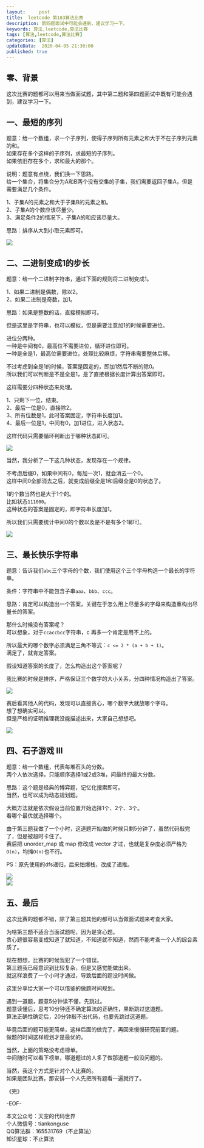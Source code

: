 ```yaml
---   
layout:     post  
title:  leetcode 第183算法比赛  
description: 第四题面试中可能会遇到，建议学习一下。  
keywords: 算法,leetcode,算法比赛  
tags: [算法,leetcode,算法比赛]    
categories: [算法]  
updateData:  2020-04-05 21:30:00  
published: true  
---  
```



## 零、背景  


这次比赛的题都可以用来当做面试题，其中第二题和第四题面试中既有可能会遇到，建议学习一下。  


## 一、最短的序列  


题意：给一个数组，求一个子序列，使得子序列所有元素之和大于不在子序列元素的和。  
如果存在多个这样的子序列，求最短的子序列。  
如果依旧存在多个，求和最大的那个。  


说明：题意有点绕，我们换一下思路。  
给一个集合，将集合分为A和B两个没有交集的子集，我们需要返回子集A，但是需要满足几个条件。  


1、子集A的元素之和大于子集B的元素之和。  
2、子集A的个数应该尽量少。  
3、满足条件2的情况下，子集A的和应该尽量大。  


思路：排序从大到小取元素即可。  



![](https://res2020.tiankonguse.com/images/2020/05/001.png)  


## 二、二进制变成1的步长  


题意：给一个二进制字符串，通过下面的规则将二进制变成1。  


1、如果二进制是偶数，除以2。  
2、如果二进制是奇数，加1。  


思路：如果是整数的话，直接模拟即可。  


但是这里是字符串，也可以模拟，但是需要注意加1的时候需要进位。  


进位分两种。  
一种是中间有0，最高位不需要进位，循环进位即可。  
一种是全是1，最高位需要进位，处理比较麻烦，字符串需要整体后移。  


不过考虑到全是1的时候，答案是固定的，即加1然后不断的除0。  
所以我们可以判断是不是全是1，是了直接根据长度计算出答案即可。  


这样需要分四种状态来处理。  


1、只剩下一位，结束。  
2、最后一位是0，直接除2。  
3、所有位数是1，此时答案固定，字符串长度加1。  
4、最后一位是1，中间有0，加1进位，进入状态2。  


这样代码只需要循环判断出于哪种状态即可。  


![](https://res2020.tiankonguse.com/images/2020/05/002.png)  


当然，我分析了一下这几种状态，发现存在一个规律。  


不考虑后缀0，如果中间有0，每加一次1，就会消去一个0。  
这样中间0全部消去之后，就变成前缀全是1和后缀全是0的状态了。  


1的个数当然也是大于1个的。  
比如状态`111000`。  
这种状态的答案是固定的，即字符串长度加1。  


所以我们只需要统计中间0的个数以及是不是有多个1即可。  


![](https://res2020.tiankonguse.com/images/2020/05/003.png)  



## 三、最长快乐字符串  


题意：告诉我们`abc`三个字母的个数，我们使用这个三个字母构造一个最长的字符串。  


条件：字符串中不能包含子串`aaa`、`bbb`、`ccc`。  


思路：肯定可以构造出一个答案，关键在于怎么用上尽量多的字母来构造重构出尽量长的答案。  


那什么时候没有答案呢？  
可以想象，对于`ccaccbcc`字符串，c 再多一个肯定是用不上的。  


所以最大的哪个数字必须满足三角不等式：`c <= 2 * (a + b + 1)`。  
满足了，就肯定答案。  


假设知道答案的长度了，怎么构造出这个答案呢？  


我比赛的时候是排序，严格保证三个数字的大小关系，分四种情况构造出了答案。  


![](https://res2020.tiankonguse.com/images/2020/05/005.png)  


赛后看其他人的代码，发现可以直接贪心，哪个数字大就放哪个字母。  
想了想确实可以。  
但是严格的证明推理我没能描述出来，大家自己想想吧。  


![](https://res2020.tiankonguse.com/images/2020/05/004.png)  


## 四、石子游戏 III  


题意：给一个数组，代表每堆石头的分数。  
两个人依次选择，只能顺序选择1或2或3堆，问最终的最大分数。  


思路：这个题是经典的博弈题，记忆化搜索即可。  
当然，也可以成为动态规划题。  


大概方法就是依次假设当前位置开始选择1个、2个、3个。  
看哪个最优就选择哪个。  



由于第三题我做了一个小时，这道题开始做的时候只剩5分钟了，虽然代码敲完了，但是被超时卡住了。  
赛后把 unorder\_map 或 map 修改成 vector 才过，也就是复杂度必须严格为`O(n)`，均摊`O(n)`也不行。  


PS：原先使用的dfs递归，后来怕爆栈，改成了递推。  


![](https://res2020.tiankonguse.com/images/2020/05/006.png)  
![](https://res2020.tiankonguse.com/images/2020/05/007.png)  


## 五、最后  


这次比赛的题都不错，除了第三题其他的都可以当做面试题来考查大家。  


为啥第三题不适合当面试题呢，因为是贪心题。  
贪心题很容易变成知道了就知道，不知道就不知道，然而不能考查一个人的综合素质了。  


现在想想，比赛的时候我犯了一个错误。  
第三题我已经意识到比较复杂，但是又感觉能做出来。  
就这样浪费了一个小时才通过，导致后面的题没时间做。  


这里分享给大家一个可以借鉴的做题时间规划。  



遇到一道题，题意5分钟读不懂，先跳过。  
题意读懂后，思考10分钟还不确定算法的正确性，果断跳过这道题。  
算法正确性确定后，20分钟敲不出代码，也要先跳过这道题。  


毕竟后面的题可能更简单，这样后面的做完了，再回来慢慢研究前面的题。  
做题的时间这样规划才是最优的。  


当然，上面的策略没考虑榜单。  
中间随时可以看下榜单，哪道题过的人多了做那道题一般没问题的。  


当然，我这个方式是针对个人比赛的。  
如果是团队比赛，那安排一个人先把所有题看一遍就行了。  


《完》


-EOF-  



本文公众号：天空的代码世界  
个人微信号：tiankonguse  
QQ算法群：165531769（不止算法）  
知识星球：不止算法  

